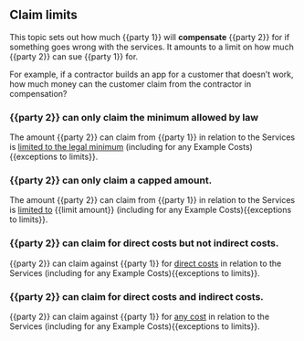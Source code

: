 ## Claim limits

This topic sets out how much {{party 1}} will **compensate** {{party 2}} for if something goes wrong with the services.  It amounts to a limit on how much {{party 2}} can sue {{party 1}} for.

For example, if a contractor builds an app for a customer that doesn’t work, how much money can the customer claim from the contractor in compensation?

### {{party 2}} can only claim the minimum allowed by law

The amount {{party 2}} can claim from {{party 1}} in relation to the Services is [limited to the legal minimum](https://github.com/lawpatch/au-limitation/blob/60ca67dd1644bc284a82c22d25db3e5f56bc41b8/au-limitation-0.md) (including for any Example Costs){{exceptions to limits}}.

### {{party 2}} can only claim a capped amount.

The amount {{party 2}} can claim from {{party 1}} in relation to the Services is [limited to](https://github.com/lawpatch/au-limitation/blob/60ca67dd1644bc284a82c22d25db3e5f56bc41b8/au-limitation-1.md) {{limit amount}} (including for any Example Costs){{exceptions to limits}}.

### {{party 2}} can claim for direct costs but not indirect costs.

{{party 2}} can claim against {{party 1}} for [direct costs](https://github.com/lawpatch/au-limitation/blob/60ca67dd1644bc284a82c22d25db3e5f56bc41b8/au-limitation-2.md) in relation to the Services (including for any Example Costs){{exceptions to limits}}.

### {{party 2}} can claim for direct costs **and** indirect costs.

{{party 2}} can claim against {{party 1}} for [any cost](https://github.com/lawpatch/au-limitation/blob/60ca67dd1644bc284a82c22d25db3e5f56bc41b8/au-limitation-3.md) in relation to the Services (including for any Example Costs){{exceptions to limits}}.
